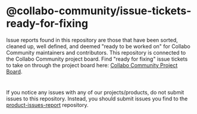 # @collabo-community/issue-tickets-ready-for-fixing
Issue reports found in this repository are those that have been sorted, cleaned up, well defined, and deemed "ready to be worked on" for Collabo Community maintainers and contributors. This repository is connected to the Collabo Community project board. Find "ready for fixing" issue tickets to take on through the project board here: [Collabo Community Project Board](https://github.com/orgs/collabo-community/projects/1?pane=info).

#

If you notice any issues with any of our projects/products, do not submit issues to this repository. Instead, you should submit issues you find to the [product-issues-report](https://github.com/collabo-community/product-issue-reports) repository.

